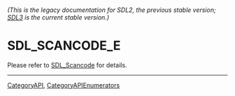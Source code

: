 ###### (This is the legacy documentation for SDL2, the previous stable version; [SDL3](https://wiki.libsdl.org/SDL3/) is the current stable version.)
# SDL_SCANCODE_E

Please refer to [SDL_Scancode](SDL_Scancode) for details.

----
[CategoryAPI](CategoryAPI), [CategoryAPIEnumerators](CategoryAPIEnumerators)

